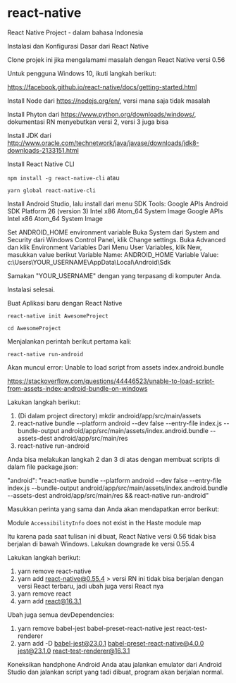 # react-native
React Native Project - dalam bahasa Indonesia

Instalasi dan Konfigurasi Dasar dari React Native

Clone projek ini jika mengalamami masalah dengan React Native versi 0.56

Untuk pengguna Windows 10, ikuti langkah berikut:

https://facebook.github.io/react-native/docs/getting-started.html

Install Node dari https://nodejs.org/en/, versi mana saja tidak masalah

Install Phyton dari https://www.python.org/downloads/windows/, dokumentasi RN menyebutkan versi 2, versi 3 juga bisa

Install JDK dari http://www.oracle.com/technetwork/java/javase/downloads/jdk8-downloads-2133151.html

Install React Native CLI

`npm install -g react-native-cli` atau

`yarn global react-native-cli`

Install Android Studio, lalu install dari menu SDK Tools:
Google APIs
Android SDK Platform 26 (version 3)
Intel x86 Atom_64 System Image
Google APIs Intel x86 Atom_64 System Image

Set ANDROID_HOME environment variable
Buka System dari System and Security dari Windows Control Panel, klik Change settings.
Buka Advanced dan klik Environment Variables
Dari Menu User Variables, klik New, masukkan value berikut
Variable Name: ANDROID_HOME
Variable Value: c:\Users\YOUR_USERNAME\AppData\Local\Android\Sdk

Samakan "YOUR_USERNAME" dengan yang terpasang di komputer Anda. 

Instalasi selesai.

Buat Aplikasi baru dengan React Native

`react-native init AwesomeProject`

`cd AwesomeProject`

Menjalankan perintah berikut pertama kali:

`react-native run-android`

Akan muncul error: Unable to load script from assets index.android.bundle

https://stackoverflow.com/questions/44446523/unable-to-load-script-from-assets-index-android-bundle-on-windows

Lakukan langkah berikut:
1. (Di dalam project directory) mkdir android/app/src/main/assets
2. react-native bundle --platform android --dev false --entry-file index.js --bundle-output android/app/src/main/assets/index.android.bundle --assets-dest android/app/src/main/res
3. react-native run-android

Anda bisa melakukan langkah 2 dan 3 di atas dengan membuat scripts di dalam file package.json:

"android": "react-native bundle --platform android --dev false --entry-file index.js --bundle-output android/app/src/main/assets/index.android.bundle --assets-dest android/app/src/main/res && react-native run-android"

Masukkan perinta yang sama dan Anda akan mendapatkan error berikut:

Module `AccessibilityInfo` does not exist in the Haste module map

Itu karena pada saat tulisan ini dibuat, React Native versi 0.56 tidak bisa berjalan di bawah Windows. Lakukan downgrade ke versi 0.55.4

Lakukan langkah berikut:

1. yarn remove react-native
2. yarn add react-native@0.55.4 > versi RN ini tidak bisa berjalan dengan versi React terbaru, jadi ubah juga versi React nya
3. yarn remove react
4. yarn add react@16.3.1

Ubah juga semua devDependencies:
1. yarn remove babel-jest babel-preset-react-native jest react-test-renderer
2. yarn add -D babel-jest@23.0.1 babel-preset-react-native@4.0.0 jest@23.1.0 react-test-renderer@16.3.1

Koneksikan handphone Android Anda atau jalankan emulator dari Android Studio dan jalankan script yang tadi dibuat, program akan berjalan normal.

